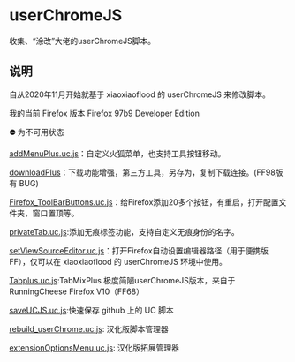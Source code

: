 # userChromeJS

收集、“涂改”大佬的userChromeJS脚本。

## 说明
自从2020年11月开始就基于 xiaoxiaoflood 的 userChromeJS 来修改脚本。

我的当前 Firefox 版本 Firefox 97b9 Developer Edition

⛔ 为不可用状态

[addMenuPlus.uc.js](addMenuPlus/addMenuPlus.uc.js)：自定义火狐菜单，也支持工具按钮移动。

[downloadPlus](downloadPlus/)：下载功能增强，第三方工具，另存为，复制下载连接。(FF98版有 BUG)

[Firefox_ToolBarButtons.uc.js](Firefox_ToolBarButtons.uc.js)：给Firefox添加20多个按钮，有重启，打开配置文件夹，窗口置顶等。

[privateTab.uc.js](privateTab.uc.js):添加无痕标签功能，支持自定义无痕身份的名字。

[setViewSourceEditor.uc.js](setViewSourceEditor.uc.js)：打开Firefox自动设置编辑器路径（用于便携版FF），仅可以在 xiaoxiaoflood 的 userChromeJS 环境中使用。

[Tabplus.uc.js](Tabplus/Tabplus.uc.js):TabMixPlus 极度简陋userChromeJS版本，来自于RunningCheese Firefox V10（FF68）

[saveUCJS.uc.js](saveUCJS.uc.js):快速保存 github 上的 UC 脚本

[rebuild_userChrome.uc.js](rebuild_userChrome.uc.js): 汉化版脚本管理器

[extensionOptionsMenu.uc.js](extensionOptionsMenu.uc.js): 汉化版拓展管理器